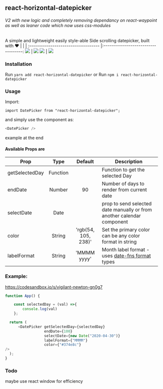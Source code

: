 ## react-horizontal-datepicker
###### V2 with new logic and completely removing dependancy on react-waypoint as well as leaner code which now uses css-modules

A simple and lightweight easily style-able Side scrolling datepicker, built with ❤️
|                                     |                                     |
:------------------------------------ |:------------------------------------:
 ![](https://i.imgur.com/2vawdez.jpg) | ![](https://i.imgur.com/3IYCCPJ.jpg) 
 ![](https://i.imgur.com/0aixw6v.jpg) | ![](https://i.imgur.com/M467k3A.jpg) 
 

### Installation

Run `yarn add react-horizontal-datepicker`
or
Run `npm i react-horizontal-datepicker`

### Usage

Import:

`import DatePicker from "react-horizontal-datepicker";`

and simply use the component as:

```javascript
<DatePicker />
```

example at the end

#### Available Props are

| Prop          | Type    | Default  | Description |
| ------------- |:-------:| :-------:| ----------- |
| getSelectedDay  | Function |     | Function to get the selected Day |
| endDate         | Number|      90    | Number of days to render from current date |
| selectDate       | Date  |        | prop to send selected date manually or from another calendar component |
| color    | String    |    'rgb(54, 105, 238)'      | Set the primary color can be any color format in string |
| labelFormat | String | 'MMMM yyyy' | Month label format - uses [date-fns format](https://date-fns.org/v1.30.1/docs/format) types |

### Example:

https://codesandbox.io/s/vigilant-newton-gn0g7

```javascript
function App() {

    const selectedDay = (val) =>{
        console.log(val)
    };

  return (
      <DatePicker getSelectedDay={selectedDay}
                  endDate={100}
                  selectDate={new Date("2020-04-30")}
                  labelFormat={"MMMM"}
                  color={"#374e8c"}          
/>
  );
}
```

### Todo
maybe use react window for efficiency

